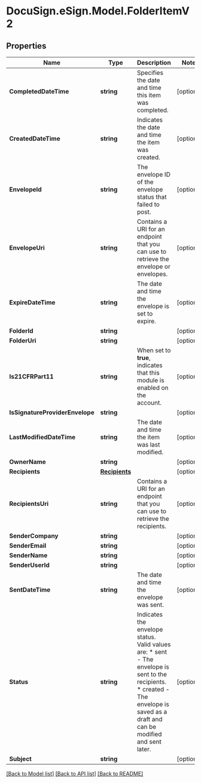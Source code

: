 # DocuSign.eSign.Model.FolderItemV2
## Properties

Name | Type | Description | Notes
------------ | ------------- | ------------- | -------------
**CompletedDateTime** | **string** | Specifies the date and time this item was completed. | [optional] 
**CreatedDateTime** | **string** | Indicates the date and time the item was created. | [optional] 
**EnvelopeId** | **string** | The envelope ID of the envelope status that failed to post. | [optional] 
**EnvelopeUri** | **string** | Contains a URI for an endpoint that you can use to retrieve the envelope or envelopes. | [optional] 
**ExpireDateTime** | **string** | The date and time the envelope is set to expire. | [optional] 
**FolderId** | **string** |  | [optional] 
**FolderUri** | **string** |  | [optional] 
**Is21CFRPart11** | **string** | When set to **true**, indicates that this module is enabled on the account. | [optional] 
**IsSignatureProviderEnvelope** | **string** |  | [optional] 
**LastModifiedDateTime** | **string** | The date and time the item was last modified. | [optional] 
**OwnerName** | **string** |  | [optional] 
**Recipients** | [**Recipients**](Recipients.md) |  | [optional] 
**RecipientsUri** | **string** | Contains a URI for an endpoint that you can use to retrieve the recipients. | [optional] 
**SenderCompany** | **string** |  | [optional] 
**SenderEmail** | **string** |  | [optional] 
**SenderName** | **string** |  | [optional] 
**SenderUserId** | **string** |  | [optional] 
**SentDateTime** | **string** | The date and time the envelope was sent. | [optional] 
**Status** | **string** | Indicates the envelope status. Valid values are:  * sent - The envelope is sent to the recipients.  * created - The envelope is saved as a draft and can be modified and sent later. | [optional] 
**Subject** | **string** |  | [optional] 

[[Back to Model list]](../README.md#documentation-for-models) [[Back to API list]](../README.md#documentation-for-api-endpoints) [[Back to README]](../README.md)

